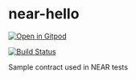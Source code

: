 # near-hello
[![Open in Gitpod](https://gitpod.io/button/open-in-gitpod.svg)](https://gitpod.io/#https://github.com/nearprotocol/near-hello)

[![Build Status](https://travis-ci.com/nearprotocol/near-hello.svg?branch=master)](https://travis-ci.com/nearprotocol/near-hello)

Sample contract used in NEAR tests
